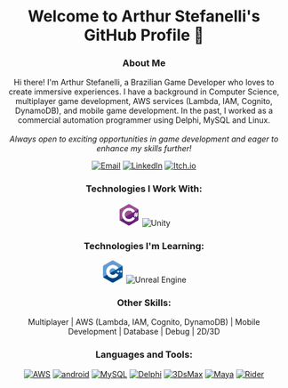 <h1 align="center">Welcome to Arthur Stefanelli's GitHub Profile 👋</h1>

<h3 align="center">About Me</h3>
<p align="center">
  Hi there! I'm Arthur Stefanelli, a Brazilian Game Developer who loves to create immersive experiences. I have a background in Computer Science, multiplayer game development, AWS services (Lambda, IAM, Cognito, DynamoDB), and mobile game development. 
  In the past, I worked as a commercial automation programmer using Delphi, MySQL and Linux. 
  </br>
  </br>
  <em>Always open to exciting opportunities in game development and eager to enhance my skills further!</em>
</p>

<p align="center">
  <a href="mailto:arthur-sst@hotmail.com" target="_blank"><img src="https://img.shields.io/badge/Email-arthur--sst%40hotmail.com-%23D14836" alt="Email"></a>
  <a href="http://www.linkedin.com/in/Arthur-St" target="_blank"><img src="https://img.shields.io/badge/LinkedIn-Arthur%20Stefanelli-blue" alt="LinkedIn"></a>
  <a href="https://artrexst.itch.io" target="_blank"><img src="https://img.shields.io/badge/Itch.io-Arthur%20Stefanelli-%23FF3E96" alt="Itch.io"></a>
</p>


<h3 align="center">Technologies I Work With:</h3>
<p align="center">
  <img src="https://raw.githubusercontent.com/devicons/devicon/master/icons/csharp/csharp-original.svg" alt="C#" width="40" height="40"/>
  <img src="https://www.vectorlogo.zone/logos/unity3d/unity3d-icon.svg" alt="Unity" width="40" height="40"/>
  <!-- Add other technologies here -->
</p>

<h3 align="center">Technologies I'm Learning:</h3>
<p align="center">
  <img src="https://raw.githubusercontent.com/devicons/devicon/master/icons/cplusplus/cplusplus-original.svg" alt="C++" width="40" height="40"/>
  <img src="https://raw.githubusercontent.com/kenangundogan/fontisto/036b7eca71aab1bef8e6a0518f7329f13ed62f6b/icons/svg/brand/unreal-engine.svg" alt="Unreal Engine" width="40" height="40"/>
  <!-- Add other technologies here -->
</p>

<h3 align="center">Other Skills:</h3>
<p align="center">
  Multiplayer | AWS (Lambda, IAM, Cognito, DynamoDB) | Mobile Development | Database | Debug | 2D/3D
</p>

<h3 align="center">Languages and Tools:</h3>
<p align="center">  
  <a href="https://aws.amazon.com/pt/" target="_blank"><img src="https://img.shields.io/badge/AWS-232F3E?style=for-the-badge&logo=amazonaws&logoColor=white" alt="AWS"/></a>
  <a href="https://www.android.com/intl/pt_br/" target="_blank"><img src="https://img.shields.io/badge/Android-3DDC84?style=for-the-badge&logo=android&logoColor=white" alt="android"/></a>
  <a href="https://www.mysql.com" target="_blank"><img src="https://img.shields.io/badge/MySQL-4479A1?style=for-the-badge&logo=mysql&logoColor=white" alt="MySQL"/></a>
  <a href="https://www.embarcadero.com/br/products/delphi" target="_blank"><img src="https://img.shields.io/badge/Delphi-EE1F35?style=for-the-badge&logo=delphi&logoColor=white" alt="Delphi"/></a>
  <a href="https://www.autodesk.com.br/products/3ds-max/overview?term=1-YEAR&tab=subscription" target="_blank"><img src="https://img.shields.io/badge/3ds%20Max-00AFA1?style=for-the-badge&logo=autodesk&logoColor=white" alt="3DsMax"/></a>
  <a href="https://www.autodesk.com.br/products/maya/overview?term=1-YEAR&tab=subscription" target="_blank"><img src="https://img.shields.io/badge/Maya-8C96AB?style=for-the-badge&logo=autodesk&logoColor=white" alt="Maya"/></a>
  <a href="https://www.jetbrains.com/pt-br/rider/" target="_blank"><img src="https://img.shields.io/badge/Rider-000000.svg?style=for-the-badge&logo=Rider&logoColor=white&color=black&labelColor=crimson" alt="Rider"/></a>
</p>

